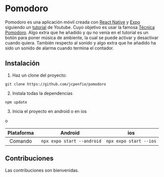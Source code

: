 # Pomodoro
Pomodoro es una aplicación móvil creada con [React Native](https://reactnative.dev/) y [Expo](https://expo.dev/) siguiendo un [tutorial](https://www.youtube.com/watch?v=Dl8x8EWXq8s&t) de Youtube. 
Cuyo objetivo es usar la famosa [Técnica Pomodoro](https://es.wikipedia.org/wiki/T%C3%A9cnica_Pomodoro). 
Algo extra que he añadido y qu no venía en el tutorial es un botón para poner música de ambiente, la cual se puede activar y desactivar cuando quiera. También respecto al sonido y algo extra que he añadido ha sido un sonido de alarma cuando termina el contador.

## Instalación

1. Haz un clone del proyecto:
```
git clone https://github.com/jcpenfie/pomodoro
```
2. Instala todas la dependencias
```
npm update
```
3. Inicia el proyecto en android o en ios

o

| Plataforma | Android                           | ios                       |
| :---:      |            :---:                  |          :---:            |
| Comando    | ``` npx expo start --android```   | ```npx expo start --ios```|
## Contribuciones
Las contribuciones son bienvenidas.

